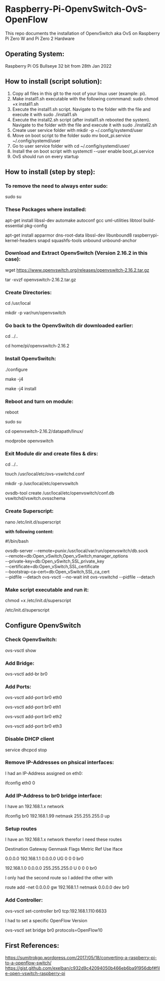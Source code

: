 # Raspberry-Pi-OpenvSwitch-OvS-OpenFlow
This repo documents the installation of OpenvSwitch aka OvS on Raspberry Pi Zero W and Pi Zero 2 Hardware

## Operating System:
Raspberry Pi OS Bullseye 32 bit from 28th Jan 2022

## How to install (script solution):
1. Copy all files in this git to the root of your linux user (example: pi). 
2. Make install1.sh executable with the following commmand: sudo chmod +x install1.sh
3. Execute the install1.sh script. Navigate to the folder with the file and execute it with sudo ./install1.sh
4. Execute the install2.sh script (after install1.sh rebooted the system). Navigate to the folder with the file and execute it with sudo ./install2.sh
5. Create user service folder with mkdir -p ~/.config/systemd/user
6. Move on boot script to the folder sudo mv boot_pi.service ~/.config/systemd/user
7. Go to user service folder with cd ~/.config/systemd/user/
8. Install the on boot script with systemctl --user enable boot_pi.service
9. OvS should run on every startup


## How to install (step by step):

### To remove the need to always enter sudo:
sudo su

### These Packages where installed:
apt-get install libssl-dev automake autoconf gcc uml-utilities libtool build-essential pkg-config

apt-get install apparmor dns-root-data libssl-dev libunbound8 raspberrypi-kernel-headers snapd squashfs-tools unbound unbound-anchor

### Download and Extract OpenvSwitch (Version 2.16.2 in this case):
wget https://www.openvswitch.org/releases/openvswitch-2.16.2.tar.gz

tar -xvzf openvswitch-2.16.2.tar.gz

### Create Directories:
cd /usr/local

mkdir -p var/run/openvswitch

### Go back to the OpenvSwitch dir downloaded earlier:
cd ../..

cd home/pi/openvswitch-2.16.2

### Install OpenvSwitch:
./configure

make -j4

make -j4 install

### Reboot and turn on module:
reboot

sudo su

cd openvswitch-2.16.2/datapath/linux/

modprobe openvswitch

### Exit Module dir and create files & dirs:
cd ../..

touch /usr/local/etc/ovs-vswitchd.conf

mkdir -p /usr/local/etc/openvswitch

ovsdb-tool create /usr/local/etc/openvswitch/conf.db vswitchd/vswitch.ovsschema

### Create Superscript:
nano /etc/init.d/superscript

**with following content:**

#!/bin/bash

ovsdb-server    --remote=punix:/usr/local/var/run/openvswitch/db.sock \
                --remote=db:Open_vSwitch,Open_vSwitch,manager_options \
                --private-key=db:Open_vSwitch,SSL,private_key \
                --certificate=db:Open_vSwitch,SSL,certificate \
                --bootstrap-ca-cert=db:Open_vSwitch,SSL,ca_cert \
                --pidfile --detach
ovs-vsctl --no-wait init
ovs-vswitchd --pidfile --detach

### Make script executable and run it:
chmod +x /etc/init.d/superscript

/etc/init.d/superscript

## Configure OpenvSwitch

### Check OpenvSwitch:
ovs-vsctl show

### Add Bridge:
ovs-vsctl add-br br0

### Add Ports:
ovs-vsctl add-port br0 eth0

ovs-vsctl add-port br0 eth1

ovs-vsctl add-port br0 eth2

ovs-vsctl add-port br0 eth3

### Disable DHCP client
service dhcpcd stop

### Remove IP-Addresses on phsical interfaces:
I had an IP-Address assigned on eth0:

ifconfig eth0 0

### Add IP-Address to br0 bridge interface:
I have an 192.168.1.x network

ifconfig br0 192.168.1.99 netmask 255.255.255.0 up

### Setup routes
I have an 192.168.1.x network therefor I need these routes

Destination     Gateway         Genmask         Flags Metric Ref    Use Iface

0.0.0.0         192.168.1.1     0.0.0.0         UG    0      0        0 br0

192.168.1.0     0.0.0.0         255.255.255.0   U     0      0        0 br0


I only had the second route so I added the other with

route add -net 0.0.0.0 gw 192.168.1.1 netmask 0.0.0.0 dev br0

### Add Controller:
ovs-vsctl set-controller br0 tcp:192.168.1.110:6633

I had to set a specific OpenFlow Version

ovs-vsctl set bridge br0 protocols=OpenFlow10


## First References:

https://sumitrokgp.wordpress.com/2017/05/18/converting-a-raspberry-pi-to-a-openflow-switch/
https://gist.github.com/exelban/c932d9c42094050b466eb6ba91956dbf#file-open-vswitch-raspberry-pi
